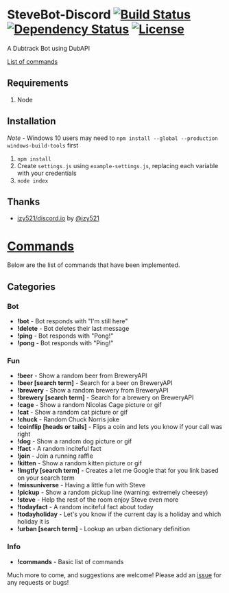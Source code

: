 # SteveBot-Discord [![Build Status](https://travis-ci.org/coryshaw1/SteveBot-Discord.svg?branch=master)](https://travis-ci.org/coryshaw1/SteveBot-Discord) [![Dependency Status](https://david-dm.org/coryshaw1/SteveBot-Discord.svg)](https://david-dm.org/coryshaw1/SteveBot-Discord) [![License](https://img.shields.io/github/license/coryshaw1/stevebot-discord.svg)](https://github.com/coryshaw1/SteveBot-Discord/blob/master/LICENSE)
A Dubtrack Bot using DubAPI

[List of commands](#commands)

## Requirements
1. Node

## Installation

*Note* - Windows 10 users may need to `npm install --global --production windows-build-tools` first

1. `npm install`
2. Create `settings.js` using `example-settings.js`, replacing each variable with your credentials
3. `node index`

## Thanks
* [izy521/discord.io](https://github.com/izy521/discord.io) by [@izy521](https://github.com/izy521/discord.io)

# [Commands](#commands)
Below are the list of commands that have been implemented.
## Categories

### Bot

* **!bot** - Bot responds with "I'm still here"
* **!delete** - Bot deletes their last message
* **!ping** - Bot responds with "Pong!"
* **!pong** - Bot responds with "Ping!"

### Fun
* **!beer** - Show a random beer from BreweryAPI
* **!beer [search term]** - Search for a beer on BreweryAPI
* **!brewery** - Show a random brewery from BreweryAPI
* **!brewery [search term]** - Search for a brewery on BreweryAPI
* **!cage** - Show a random Nicolas Cage picture or gif
* **!cat** - Show a random cat picture or gif
* **!chuck** - Random Chuck Norris joke
* **!coinflip [heads or tails]** - Flips a coin and lets you know if your call was right
* **!dog** - Show a random dog picture or gif
* **!fact** - A random inciteful fact
* **!join** - Join a running raffle
* **!kitten** - Show a random kitten picture or gif
* **!lmgtfy [search term]** - Creates a let me Google that for you link based on your search term
* **!missuniverse** - Having a little fun with Steve
* **!pickup** - Show a random pickup line (warning: extremely cheesey)
* **!steve** - Help the rest of the room enjoy Steve even more
* **!todayfact** - A random inciteful fact about today
* **!todayholiday** - Let's you know if the current day is a holiday and which holiday it is
* **!urban [search term]** - Lookup an urban dictionary definition

### Info
* **!commands** - Basic list of commands

Much more to come, and suggestions are welcome! Please add an [issue](https://github.com/coryshaw1/SteveBot-Discord/issues) for any requests or bugs!
